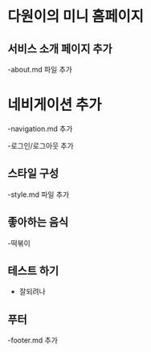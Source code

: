 # 다원이의 미니 홈페이지

## 서비스 소개 페이지 추가

-about.md 파일 추가

# 네비게이션 추가

-navigation.md 추가

-로그인/로그아웃 추가

## 스타일 구성

-style.md 파일 추가

## 좋아하는 음식

-떡볶이

## 테스트 하기

- 잘되려나

## 푸터

-footer.md 추가
